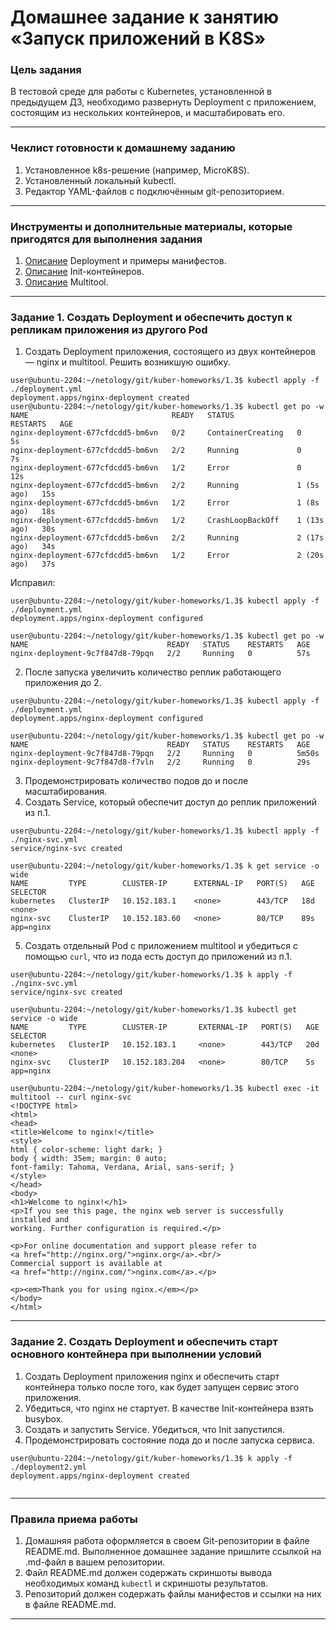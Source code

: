 # Домашнее задание к занятию «Запуск приложений в K8S»

### Цель задания

В тестовой среде для работы с Kubernetes, установленной в предыдущем ДЗ, необходимо развернуть Deployment с приложением, состоящим из нескольких контейнеров, и масштабировать его.

------

### Чеклист готовности к домашнему заданию

1. Установленное k8s-решение (например, MicroK8S).
2. Установленный локальный kubectl.
3. Редактор YAML-файлов с подключённым git-репозиторием.

------

### Инструменты и дополнительные материалы, которые пригодятся для выполнения задания

1. [Описание](https://kubernetes.io/docs/concepts/workloads/controllers/deployment/) Deployment и примеры манифестов.
2. [Описание](https://kubernetes.io/docs/concepts/workloads/pods/init-containers/) Init-контейнеров.
3. [Описание](https://github.com/wbitt/Network-MultiTool) Multitool.

------

### Задание 1. Создать Deployment и обеспечить доступ к репликам приложения из другого Pod

1. Создать Deployment приложения, состоящего из двух контейнеров — nginx и multitool. Решить возникшую ошибку.

```
user@ubuntu-2204:~/netology/git/kuber-homeworks/1.3$ kubectl apply -f ./deployment.yml
deployment.apps/nginx-deployment created
user@ubuntu-2204:~/netology/git/kuber-homeworks/1.3$ kubectl get po -w
NAME                                READY   STATUS              RESTARTS   AGE
nginx-deployment-677cfdcdd5-bm6vn   0/2     ContainerCreating   0          5s
nginx-deployment-677cfdcdd5-bm6vn   2/2     Running             0          7s
nginx-deployment-677cfdcdd5-bm6vn   1/2     Error               0          12s
nginx-deployment-677cfdcdd5-bm6vn   2/2     Running             1 (5s ago)   15s
nginx-deployment-677cfdcdd5-bm6vn   1/2     Error               1 (8s ago)   18s
nginx-deployment-677cfdcdd5-bm6vn   1/2     CrashLoopBackOff    1 (13s ago)   30s
nginx-deployment-677cfdcdd5-bm6vn   2/2     Running             2 (17s ago)   34s
nginx-deployment-677cfdcdd5-bm6vn   1/2     Error               2 (20s ago)   37s
```
Исправил:
```
user@ubuntu-2204:~/netology/git/kuber-homeworks/1.3$ kubectl apply -f ./deployment.yml
deployment.apps/nginx-deployment configured

user@ubuntu-2204:~/netology/git/kuber-homeworks/1.3$ kubectl get po -w
NAME                               READY   STATUS    RESTARTS   AGE
nginx-deployment-9c7f847d8-79pqn   2/2     Running   0          57s
```
2. После запуска увеличить количество реплик работающего приложения до 2.

```
user@ubuntu-2204:~/netology/git/kuber-homeworks/1.3$ kubectl apply -f ./deployment.yml
deployment.apps/nginx-deployment configured

user@ubuntu-2204:~/netology/git/kuber-homeworks/1.3$ kubectl get po -w
NAME                               READY   STATUS    RESTARTS   AGE
nginx-deployment-9c7f847d8-79pqn   2/2     Running   0          5m50s
nginx-deployment-9c7f847d8-f7vln   2/2     Running   0          29s
```

3. Продемонстрировать количество подов до и после масштабирования.
4. Создать Service, который обеспечит доступ до реплик приложений из п.1.
```
user@ubuntu-2204:~/netology/git/kuber-homeworks/1.3$ kubectl apply -f  ./nginx-svc.yml
service/nginx-svc created

user@ubuntu-2204:~/netology/git/kuber-homeworks/1.3$ k get service -o wide
NAME         TYPE        CLUSTER-IP      EXTERNAL-IP   PORT(S)   AGE   SELECTOR
kubernetes   ClusterIP   10.152.183.1    <none>        443/TCP   18d   <none>
nginx-svc    ClusterIP   10.152.183.60   <none>        80/TCP    89s   app=nginx

```
5. Создать отдельный Pod с приложением multitool и убедиться с помощью `curl`, что из пода есть доступ до приложений из п.1.

```
user@ubuntu-2204:~/netology/git/kuber-homeworks/1.3$ k apply -f ./nginx-svc.yml
service/nginx-svc created

user@ubuntu-2204:~/netology/git/kuber-homeworks/1.3$ kubectl get service -o wide
NAME         TYPE        CLUSTER-IP       EXTERNAL-IP   PORT(S)   AGE   SELECTOR
kubernetes   ClusterIP   10.152.183.1     <none>        443/TCP   20d   <none>
nginx-svc    ClusterIP   10.152.183.204   <none>        80/TCP    5s    app=nginx

user@ubuntu-2204:~/netology/git/kuber-homeworks/1.3$ kubectl exec -it multitool -- curl nginx-svc
<!DOCTYPE html>
<html>
<head>
<title>Welcome to nginx!</title>
<style>
html { color-scheme: light dark; }
body { width: 35em; margin: 0 auto;
font-family: Tahoma, Verdana, Arial, sans-serif; }
</style>
</head>
<body>
<h1>Welcome to nginx!</h1>
<p>If you see this page, the nginx web server is successfully installed and
working. Further configuration is required.</p>

<p>For online documentation and support please refer to
<a href="http://nginx.org/">nginx.org</a>.<br/>
Commercial support is available at
<a href="http://nginx.com/">nginx.com</a>.</p>

<p><em>Thank you for using nginx.</em></p>
</body>
</html>

```

------

### Задание 2. Создать Deployment и обеспечить старт основного контейнера при выполнении условий

1. Создать Deployment приложения nginx и обеспечить старт контейнера только после того, как будет запущен сервис этого приложения.
2. Убедиться, что nginx не стартует. В качестве Init-контейнера взять busybox.
3. Создать и запустить Service. Убедиться, что Init запустился.
4. Продемонстрировать состояние пода до и после запуска сервиса.

```
user@ubuntu-2204:~/netology/git/kuber-homeworks/1.3$ k apply -f ./deployment2.yml
deployment.apps/nginx-deployment created


```

------

### Правила приема работы

1. Домашняя работа оформляется в своем Git-репозитории в файле README.md. Выполненное домашнее задание пришлите ссылкой на .md-файл в вашем репозитории.
2. Файл README.md должен содержать скриншоты вывода необходимых команд `kubectl` и скриншоты результатов.
3. Репозиторий должен содержать файлы манифестов и ссылки на них в файле README.md.

------
